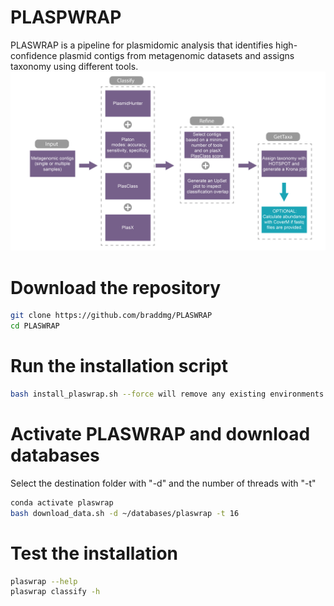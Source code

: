# PLASPWRAP
PLASWRAP is a pipeline for plasmidomic analysis that identifies high-confidence plasmid contigs from metagenomic datasets and assigns taxonomy using different tools.
![PLASWRAP flow](https://raw.githubusercontent.com/braddmg/images/main/plaswrap_flow.png)

# Download the repository
```bash
git clone https://github.com/braddmg/PLASWRAP
cd PLASWRAP
```
# Run the installation script

```bash
bash install_plaswrap.sh --force will remove any existing environments named anvio-8, plasx, platon, plasclass, and hotspot, and create new ones
```
# Activate PLASWRAP and download databases
Select the destination folder with "-d" and the number of threads with "-t"
```bash
conda activate plaswrap
bash download_data.sh -d ~/databases/plaswrap -t 16
```
# Test the installation 
```bash
plaswrap --help
plaswrap classify -h
```

